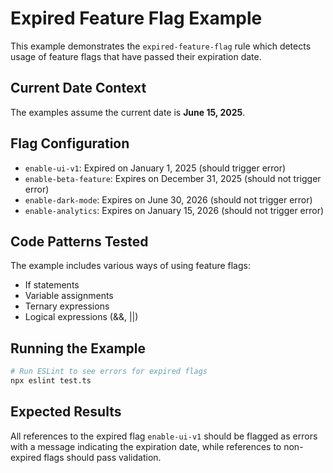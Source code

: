 # Expired Feature Flag Example

This example demonstrates the `expired-feature-flag` rule which detects usage of feature flags that have passed their expiration date.

## Current Date Context

The examples assume the current date is **June 15, 2025**.

## Flag Configuration

- `enable-ui-v1`: Expired on January 1, 2025 (should trigger error)
- `enable-beta-feature`: Expires on December 31, 2025 (should not trigger error)
- `enable-dark-mode`: Expires on June 30, 2026 (should not trigger error)
- `enable-analytics`: Expires on January 15, 2026 (should not trigger error)

## Code Patterns Tested

The example includes various ways of using feature flags:
- If statements
- Variable assignments
- Ternary expressions
- Logical expressions (&&, ||)

## Running the Example

```bash
# Run ESLint to see errors for expired flags
npx eslint test.ts
```

## Expected Results

All references to the expired flag `enable-ui-v1` should be flagged as errors with a message indicating the expiration date, while references to non-expired flags should pass validation.
